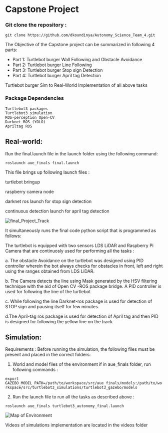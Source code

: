 # Capstone Project

### Git clone the repository :

`git clone https://github.com/dkoundinya/Autonomy_Science_Team_4.git `


The Objective of the Capstone project can be summarized in following 4 parts:

  - Part 1: Turtlebot burger Wall Following and Obstacle Avoidance
  - Part 2: Turtlebot burger Line Following 
  - Part 3: Turtlebot burger Stop sign Detection
  - Part 4: Turtlebot burger April tag Detection


Turtlebot burger Sim to Real-World Implementation of all above tasks

### Package Dependencies

    Turtlebot3 packages
    Turtlebot3 simulation
    ROS-perception Open-CV
    Darknet ROS (YOLO)
    Apriltag ROS
    

## Real-world:


Run the final.launch file in the launch folder using the following command:

`roslaunch aue_finals final.launch`

This file brings up following launch files :

turtlebot bringup 

raspberry camera node

darknet ros launch for stop sign detection 

continuous detection launch for april tag detection





![final_Project_Track](https://github.com/dkoundinya/Autonomy_Science_Team_4/blob/main/aue_finals/Final_Project.png)


It simultaneously runs the final code python script that is programmed as follows:

The turtlebot is equipped with two sensors LDS LiDAR and Raspberry Pi Camera that are continuosly used for performing all the tasks :

a. The obstacle Avoidance on the turtlebot was designed using PID controller wherein the bot always checks for obstacles in front, left and right using the ranges obtained from LDS LiDAR.

b. The Camera detects the line using Mask generated by the HSV filtering technique with the aid of Open CV -ROS package bridge. A PID controller is used for following the line of the turtlebot

c. While following the line Darknet-ros package is used for detection of STOP sign and pausing itself for few minutes.

d.The April-tag ros package is used for detection of April tag  and then PID is designed for following the yellow line on the track


## Simulation:

Requirements : Before running the simulation, the following files must be present and placed in the correct folders:

1. World and model files of the environment if in aue_finals folder, run following commands :

`export GAZEBO_MODEL_PATH=/path/to/workspace/src/aue_finals/models:/path/to/workspace/src/turtlebot3_simulations/turtlebot3_gazebo/models`

2. Run the launch file to run all the tasks as described above :

`roslaunch aue_finals turtlebot3_autonomy_final.launch`

![Map of Environment](https://github.com/dkoundinya/Autonomy_Science_Team_4/blob/main/aue_finals/GazeboMap.png)


Videos of simulations  implementation  are located in the videos folder



